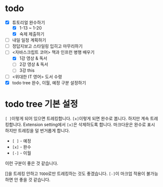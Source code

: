 # todo

- [x] 튜토리얼 완수하기
    - [x] 1-13 ~ 1-20
    - [x] 숙제 제출하기
- [ ] 내일 일정 계획하기
- [ ] 정답지보고 스타일링 입히고 마무리하기
- [ ] <자바스크립트 코어> 책과 인프런 병행 배우기
    - [x] 1강 영상 & 독서
    - [ ] 2강 영상 & 독서
    - [ ] 3강 this
- [ ] <위대한 IT 영어> 도서 수령
- [x] todo tree 완수, 이월, 예정 구분 설정하기

# todo tree 기본 설정

`[ ]`이렇게 되어 있으면 트레킹합니다. `[x]`이렇게 되면 완수로 봅니다. 하지만 계속 트레킹합니다. Extension setting에서 `[x]`은 삭제하도록 합니다. 마크다운은 완수로 표시하지만 트레킹을 덜 번거롭게 합니다.

- `[ ]` - 예정
- `[x]` - 완수
- `[-]` - 이월

이런 구분이 좋은 것 같습니다.

[]을 트레킹 안하고 `TODO`로만 트레킹하는 것도 좋겠습니다. `[-]`이 마크업 적용이 불가능하면 안 좋을 것 같습니다.